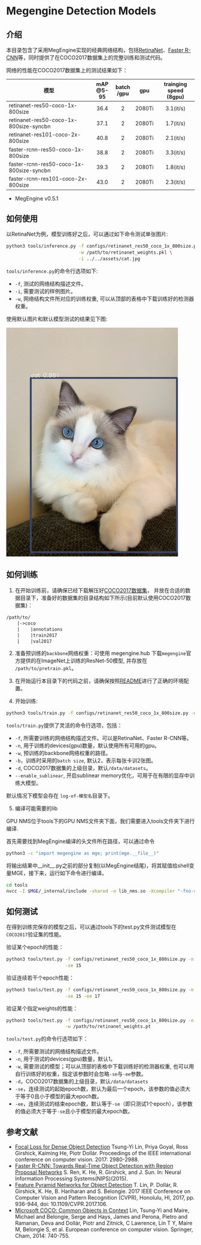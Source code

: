 # Megengine Detection Models

## 介绍

本目录包含了采用MegEngine实现的经典网络结构，包括[RetinaNet](https://arxiv.org/pdf/1708.02002>)、[Faster R-CNN](https://arxiv.org/pdf/1612.03144.pdf)等，同时提供了在COCO2017数据集上的完整训练和测试代码。

网络的性能在COCO2017数据集上的测试结果如下：

| 模型                                     | mAP<br>@5-95 | batch<br>/gpu | gpu    | trainging speed<br>(8gpu) |
| ---                                      | :---:        | :---:         | :---:  | :---:                     |
| retinanet-res50-coco-1x-800size          | 36.4         | 2             | 2080Ti | 3.1(it/s)                 |
| retinanet-res50-coco-1x-800size-syncbn   | 37.1         | 2             | 2080Ti | 1.7(it/s)                 |
| retinanet-res101-coco-2x-800size         | 40.8         | 2             | 2080Ti | 2.1(it/s)                 |
| faster-rcnn-res50-coco-1x-800size        | 38.8         | 2             | 2080Ti | 3.3(it/s)                 |
| faster-rcnn-res50-coco-1x-800size-syncbn | 39.3         | 2             | 2080Ti | 1.8(it/s)                 |
| faster-rcnn-res101-coco-2x-800size       | 43.0         | 2             | 2080Ti | 2.3(it/s)                 |

* MegEngine v0.5.1

## 如何使用

以RetinaNet为例，模型训练好之后，可以通过如下命令测试单张图片:

```bash
python3 tools/inference.py -f configs/retinanet_res50_coco_1x_800size.py \
                           -w /path/to/retinanet_weights.pkl \
                           -i ../../assets/cat.jpg
```

`tools/inference.py`的命令行选项如下:

- `-f`, 测试的网络结构描述文件。
- `-i`, 需要测试的样例图片。
- `-w`, 网络结构文件所对应的训练权重, 可以从顶部的表格中下载训练好的检测器权重。

使用默认图片和默认模型测试的结果见下图:

![demo image](../../assets/cat_det_out.jpg)

## 如何训练

1. 在开始训练前，请确保已经下载解压好[COCO2017数据集](http://cocodataset.org/#download)，
并放在合适的数据目录下，准备好的数据集的目录结构如下所示(目前默认使用COCO2017数据集)：

```
/path/to/
    |->coco
    |    |annotations
    |    |train2017
    |    |val2017
```

2. 准备预训练的`backbone`网络权重：可使用 megengine.hub 下载`megengine`官方提供的在ImageNet上训练的ResNet-50模型, 并存放在 `/path/to/pretrain.pkl`。

3. 在开始运行本目录下的代码之前，请确保按照[README](../../../README.md)进行了正确的环境配置。

4. 开始训练:

```bash
python3 tools/train.py -f configs/retinanet_res50_coco_1x_800size.py -n 8
```

`tools/train.py`提供了灵活的命令行选项，包括：

- `-f`, 所需要训练的网络结构描述文件。可以是RetinaNet、Faster R-CNN等。
- `-n`, 用于训练的devices(gpu)数量，默认使用所有可用的gpu。
- `-w`, 预训练的backbone网络权重的路径。
- `-b`，训练时采用的`batch size`, 默认2，表示每张卡训2张图。
- `-d`, COCO2017数据集的上级目录，默认`/data/datasets`。
- `--enable_sublinear`, 开启sublinear memory优化，可用于在有限的显存中训练大模型。

默认情况下模型会存在 `log-of-模型名`目录下。

5. 编译可能需要的lib

GPU NMS位于tools下的GPU NMS文件夹下面，我们需要进入tools文件夹下进行编译.

首先需要找到MegEngine编译的头文件所在路径，可以通过命令

```bash
python3 -c "import megengine as mge; print(mge.__file__)"
```
将输出结果中__init__.py之前的部分复制(以MegEngine结尾)，将其赋值给shell变量MGE，接下来，运行如下命令进行编译。

```bash
cd tools
nvcc -I $MGE/_internal/include -shared -o lib_nms.so -Xcompiler "-fno-strict-aliasing -fPIC" gpu_nms/nms.cu
```

## 如何测试

在得到训练完保存的模型之后，可以通过tools下的test.py文件测试模型在`COCO2017`验证集的性能。

验证某个epoch的性能：

```bash
python3 tools/test.py -f configs/retinanet_res50_coco_1x_800size.py -n 8 \
                      -se 15
```

验证连续若干个epoch性能：
```bash
python3 tools/test.py -f configs/retinanet_res50_coco_1x_800size.py -n 8 \
                      -se 15 -ee 17
```

验证某个指定weights的性能：

```bash
python3 tools/test.py -f configs/retinanet_res50_coco_1x_800size.py -n 8 \
                      -w /path/to/retinanet_weights.pt
```

`tools/test.py`的命令行选项如下：

- `-f`, 所需要测试的网络结构描述文件。
- `-n`, 用于测试的devices(gpu)数量，默认1。
- `-w`, 需要测试的模型；可以从顶部的表格中下载训练好的检测器权重, 也可以用自行训练好的权重，指定该参数时会忽略`-se`与`-ee`参数。
- `-d`，COCO2017数据集的上级目录，默认`/data/datasets`
- `-se`，连续测试的起始epoch数，默认为最后一个epoch，该参数的值必须大于等于0且小于模型的最大epoch数。
- `-ee`，连续测试的结束epoch数，默认等于`-se`（即只测试1个epoch），该参数的值必须大于等于`-se`且小于模型的最大epoch数。


## 参考文献

- [Focal Loss for Dense Object Detection](https://arxiv.org/pdf/1708.02002) Tsung-Yi Lin, Priya Goyal, Ross Girshick, Kaiming He, Piotr Dollár. Proceedings of the IEEE international conference on computer vision. 2017: 2980-2988.
- [Faster R-CNN: Towards Real-Time Object Detection with Region Proposal Networks](https://arxiv.org/pdf/1506.01497.pdf) S. Ren, K. He, R. Girshick, and J. Sun. In: Neural Information Processing Systems(NIPS)(2015).
- [Feature Pyramid Networks for Object Detection](https://arxiv.org/pdf/1612.03144.pdf) T. Lin, P. Dollár, R. Girshick, K. He, B. Hariharan and S. Belongie. 2017 IEEE Conference on Computer Vision and Pattern Recognition (CVPR), Honolulu, HI, 2017, pp. 936-944, doi: 10.1109/CVPR.2017.106.
- [Microsoft COCO: Common Objects in Context](https://arxiv.org/pdf/1405.0312.pdf)  Lin, Tsung-Yi and Maire, Michael and Belongie, Serge and Hays, James and Perona, Pietro and Ramanan, Deva and Dollár, Piotr and Zitnick, C Lawrence, Lin T Y, Maire M, Belongie S, et al. European conference on computer vision. Springer, Cham, 2014: 740-755.
